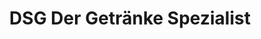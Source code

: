 ---
title: "DSG Der Getränke Spezialist"
url: /neuwied/dsg-der-getraenke-spezialist/
shop: Getränke
---